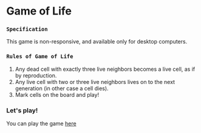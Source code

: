 # Game of Life

### `Specification`

This game is non-responsive, and available only for desktop computers.

### `Rules of Game of Life`

1. Any dead cell with exactly three live neighbors becomes a live cell, as if by reproduction.
2. Any live cell with two or three live neighbors lives on to the next generation (in other case a cell dies).
3. Mark cells on the board and play!

### Let's play!

You can play the game [here](https://annaorysiak.github.io/game-of-life/)
